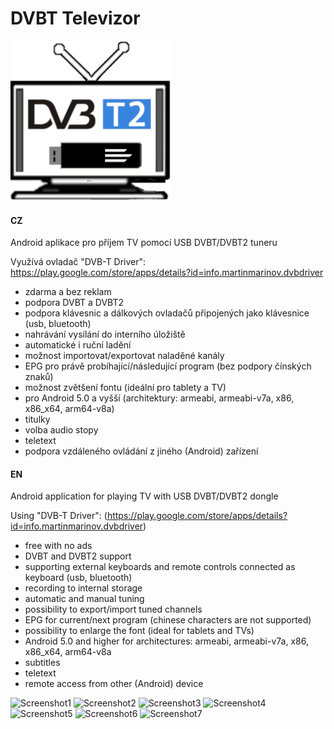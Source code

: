 # DVBT Televizor

![icon](https://github.com/petrj/DVBTTelevizor/blob/master/Graphics/icon256x256.png)

#### CZ
Android aplikace pro příjem TV pomocí USB DVBT/DVBT2 tuneru 

Využívá ovladač "DVB-T Driver": https://play.google.com/store/apps/details?id=info.martinmarinov.dvbdriver

- zdarma a bez reklam
- podpora DVBT a DVBT2
- podpora klávesnic a dálkových ovladačů připojených jako klávesnice (usb, bluetooth)
- nahrávání vysílání do interního úložiště
- automatické i ruční ladění
- možnost importovat/exportovat naladěné kanály
- EPG pro právě probíhající/následující program (bez podpory čínských znaků)
- možnost zvětšení fontu (ideální pro tablety a TV)
- pro Android 5.0 a vyšší (architektury: armeabi, armeabi-v7a, x86, x86_x64, arm64-v8a) 
- titulky
- volba audio stopy
- teletext
- podpora vzdáleného ovládání z jiného (Android) zařízení


#### EN
Android application for playing TV with USB DVBT/DVBT2 dongle

Using "DVB-T Driver": (https://play.google.com/store/apps/details?id=info.martinmarinov.dvbdriver)

- free with no ads
- DVBT and DVBT2 support
- supporting external keyboards and remote controls connected as keyboard (usb, bluetooth)
- recording to internal storage
- automatic and manual tuning
- possibility to export/import tuned channels
- EPG for current/next program (chinese characters are not supported)
- possibility to enlarge the font (ideal for tablets and TVs)
- Android 5.0 and higher for architectures: armeabi, armeabi-v7a, x86, x86_x64, arm64-v8a
- subtitles
- teletext
- remote access from other (Android) device

<img src="https://raw.github.com/petrj/DVBTTelevizor/master/Graphics/Screenshot1.png" width="400" alt="Screenshot1"/>
<img src="https://raw.github.com/petrj/DVBTTelevizor/master/Graphics/Screenshot2.png" width="400" alt="Screenshot2"/>
<img src="https://raw.github.com/petrj/DVBTTelevizor/master/Graphics/Screenshot3.png" width="400" alt="Screenshot3"/>
<img src="https://raw.github.com/petrj/DVBTTelevizor/master/Graphics/Screenshot4.png" width="400" alt="Screenshot4"/>
<img src="https://raw.github.com/petrj/DVBTTelevizor/master/Graphics/Screenshot5.png" width="400" alt="Screenshot5"/>
<img src="https://raw.github.com/petrj/DVBTTelevizor/master/Graphics/Screenshot6.png" width="400" alt="Screenshot6"/>
<img src="https://raw.github.com/petrj/DVBTTelevizor/master/Graphics/Screenshot7.png" width="400" alt="Screenshot7"/>

